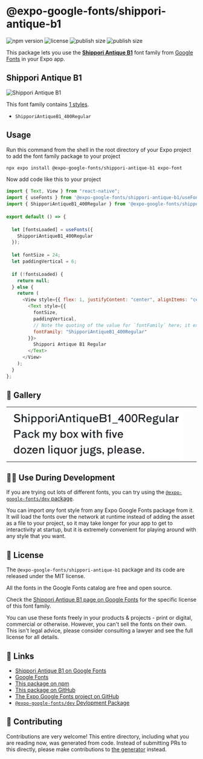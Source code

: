 # @expo-google-fonts/shippori-antique-b1

![npm version](https://flat.badgen.net/npm/v/@expo-google-fonts/shippori-antique-b1)
![license](https://flat.badgen.net/github/license/expo/google-fonts)
![publish size](https://flat.badgen.net/packagephobia/install/@expo-google-fonts/shippori-antique-b1)
![publish size](https://flat.badgen.net/packagephobia/publish/@expo-google-fonts/shippori-antique-b1)

This package lets you use the [**Shippori Antique B1**](https://fonts.google.com/specimen/Shippori+Antique+B1) font family from [Google Fonts](https://fonts.google.com/) in your Expo app.

## Shippori Antique B1

![Shippori Antique B1](./font-family.png)

This font family contains [1 styles](#-gallery).

- `ShipporiAntiqueB1_400Regular`

## Usage

Run this command from the shell in the root directory of your Expo project to add the font family package to your project

```sh
npx expo install @expo-google-fonts/shippori-antique-b1 expo-font
```

Now add code like this to your project

```js
import { Text, View } from "react-native";
import { useFonts } from '@expo-google-fonts/shippori-antique-b1/useFonts';
import { ShipporiAntiqueB1_400Regular } from '@expo-google-fonts/shippori-antique-b1/400Regular';

export default () => {

  let [fontsLoaded] = useFonts({
    ShipporiAntiqueB1_400Regular
  });

  let fontSize = 24;
  let paddingVertical = 6;

  if (!fontsLoaded) {
    return null;
  } else {
    return (
      <View style={{ flex: 1, justifyContent: "center", alignItems: "center" }}>
        <Text style={{
          fontSize,
          paddingVertical,
          // Note the quoting of the value for `fontFamily` here; it expects a string!
          fontFamily: "ShipporiAntiqueB1_400Regular"
        }}>
          Shippori Antique B1 Regular
        </Text>
      </View>
    );
  }
};
```

## 🔡 Gallery


||||
|-|-|-|
|![ShipporiAntiqueB1_400Regular](./400Regular/ShipporiAntiqueB1_400Regular.ttf.png)||||


## 👩‍💻 Use During Development

If you are trying out lots of different fonts, you can try using the [`@expo-google-fonts/dev` package](https://github.com/expo/google-fonts/tree/master/font-packages/dev#readme).

You can import _any_ font style from any Expo Google Fonts package from it. It will load the fonts over the network at runtime instead of adding the asset as a file to your project, so it may take longer for your app to get to interactivity at startup, but it is extremely convenient for playing around with any style that you want.


## 📖 License

The `@expo-google-fonts/shippori-antique-b1` package and its code are released under the MIT license.

All the fonts in the Google Fonts catalog are free and open source.

Check the [Shippori Antique B1 page on Google Fonts](https://fonts.google.com/specimen/Shippori+Antique+B1) for the specific license of this font family.

You can use these fonts freely in your products & projects - print or digital, commercial or otherwise. However, you can't sell the fonts on their own. This isn't legal advice, please consider consulting a lawyer and see the full license for all details.

## 🔗 Links

- [Shippori Antique B1 on Google Fonts](https://fonts.google.com/specimen/Shippori+Antique+B1)
- [Google Fonts](https://fonts.google.com/)
- [This package on npm](https://www.npmjs.com/package/@expo-google-fonts/shippori-antique-b1)
- [This package on GitHub](https://github.com/expo/google-fonts/tree/master/font-packages/shippori-antique-b1)
- [The Expo Google Fonts project on GitHub](https://github.com/expo/google-fonts)
- [`@expo-google-fonts/dev` Devlopment Package](https://github.com/expo/google-fonts/tree/master/font-packages/dev)

## 🤝 Contributing

Contributions are very welcome! This entire directory, including what you are reading now, was generated from code. Instead of submitting PRs to this directly, please make contributions to [the generator](https://github.com/expo/google-fonts/tree/master/packages/generator) instead.
